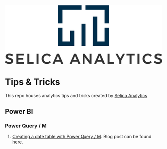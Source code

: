 ![alt text](https://github.com/Selica-Analytics/tips/blob/main/transparent_w_name.png)

# Tips & Tricks

This repo houses analytics tips and tricks created by [Selica Analytics](https://selica.ca)

## Power BI

### Power Query / M
1. [Creating a date table with Power Query / M](https://github.com/Selica-Analytics/[tips/blob/main/power_bi/power_query_date_t]able.pbix). Blog post can be found [here](https://selica/ca).
